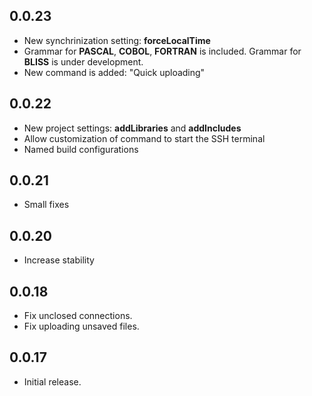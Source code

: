## 0.0.23
* New synchrinization setting: **forceLocalTime**
* Grammar for **PASCAL**, **COBOL**, **FORTRAN** is included. Grammar for **BLISS** is under development.
* New command is added: "Quick uploading"

## 0.0.22
* New project settings: **addLibraries** and **addIncludes**
* Allow customization of command to start the SSH terminal
* Named build configurations

## 0.0.21
* Small fixes

## 0.0.20
* Increase stability

## 0.0.18
* Fix unclosed connections.
* Fix uploading unsaved files.

## 0.0.17
* Initial release.